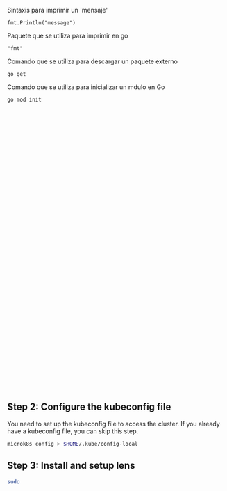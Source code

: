 Sintaxis para imprimir un 'mensaje'
```shell
fmt.Println("message")
```

Paquete que se utiliza para imprimir en go
```shell
"fmt"
```

Comando que se utiliza para descargar un paquete externo
```shell
go get
```

Comando que se utiliza para inicializar un mdulo en Go
```shell
go mod init
```


```shell

```
```shell

```
```shell

```
```shell

```
```shell

```
```shell

```
```shell

```
```shell

```
```shell

```
```shell

```
```shell

```
```shell

```
```shell

```
```shell

```
```shell

```
```shell

```
```shell

```
```shell

```
```shell

```
```shell

```
```shell

```
```shell

```
```shell

```
```shell

```
```shell

```
```shell

```
```shell

```
```shell

```
```shell

```
```shell

```
```shell

```
```shell

```
```shell

```
```shell

```
```shell

```
```shell

```
```shell

```
```shell

```
```shell

```
```shell

```
```shell

```
```shell

```
```shell

```
```shell

```
```shell

```
```shell

```
```shell

```





## Step 2: Configure the kubeconfig file


You need to set up the kubeconfig file to access the cluster. If you already have a kubeconfig file, you can skip this step.


```bash
microk8s config > $HOME/.kube/config-local
```


## Step 3: Install and setup lens


```bash
sudo